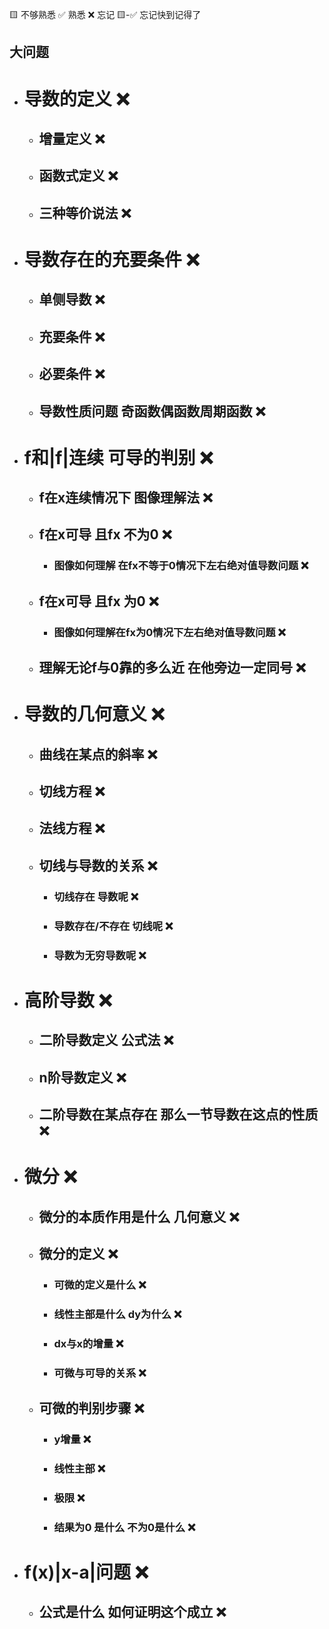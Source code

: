 🟨 不够熟悉  ✅ 熟悉  ❌ 忘记  🟨-✅ 忘记快到记得了

## 大问题
- # 导数的定义 ❌
  - ## 增量定义 ❌
  - ## 函数式定义 ❌
  - ## 三种等价说法 ❌
- # 导数存在的充要条件 ❌
  - ## 单侧导数 ❌
  - ## 充要条件 ❌
  - ## 必要条件 ❌
  - ## 导数性质问题 奇函数偶函数周期函数 ❌
- # f和|f|连续 可导的判别 ❌
  - ## f在x连续情况下 图像理解法 ❌
  - ## f在x可导 且fx 不为0 ❌
    - ### 图像如何理解 在fx不等于0情况下左右绝对值导数问题 ❌
  - ## f在x可导 且fx 为0 ❌
    - ### 图像如何理解在fx为0情况下左右绝对值导数问题 ❌
  - ## 理解无论f与0靠的多么近 在他旁边一定同号 ❌
- # 导数的几何意义 ❌
  - ## 曲线在某点的斜率 ❌
  - ## 切线方程 ❌
  - ## 法线方程 ❌
  - ## 切线与导数的关系 ❌
    - ### 切线存在 导数呢 ❌
    - ### 导数存在/不存在 切线呢 ❌
    - ### 导数为无穷导数呢 ❌
- # 高阶导数 ❌
  - ## 二阶导数定义 公式法 ❌
  - ## n阶导数定义 ❌
  - ## 二阶导数在某点存在 那么一节导数在这点的性质 ❌
- # 微分 ❌
  - ## 微分的本质作用是什么 几何意义 ❌
  - ## 微分的定义 ❌
    - ### 可微的定义是什么 ❌
    - ### 线性主部是什么 dy为什么  ❌
    - ### dx与x的增量 ❌
    - ### 可微与可导的关系 ❌
  - ## 可微的判别步骤 ❌
    - ### y增量 ❌
    - ### 线性主部 ❌
    - ### 极限 ❌
    - ### 结果为0 是什么 不为0是什么 ❌
- # f(x)|x-a|问题 ❌
  - ## 公式是什么 如何证明这个成立 ❌